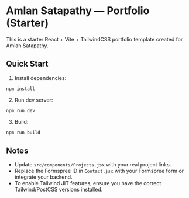 # Amlan Satapathy — Portfolio (Starter)

This is a starter React + Vite + TailwindCSS portfolio template created for Amlan Satapathy.

## Quick Start

1. Install dependencies:
```bash
npm install
```

2. Run dev server:
```bash
npm run dev
```

3. Build:
```bash
npm run build
```

## Notes
- Update `src/components/Projects.jsx` with your real project links.
- Replace the Formspree ID in `Contact.jsx` with your Formspree form or integrate your backend.
- To enable Tailwind JIT features, ensure you have the correct Tailwind/PostCSS versions installed.

